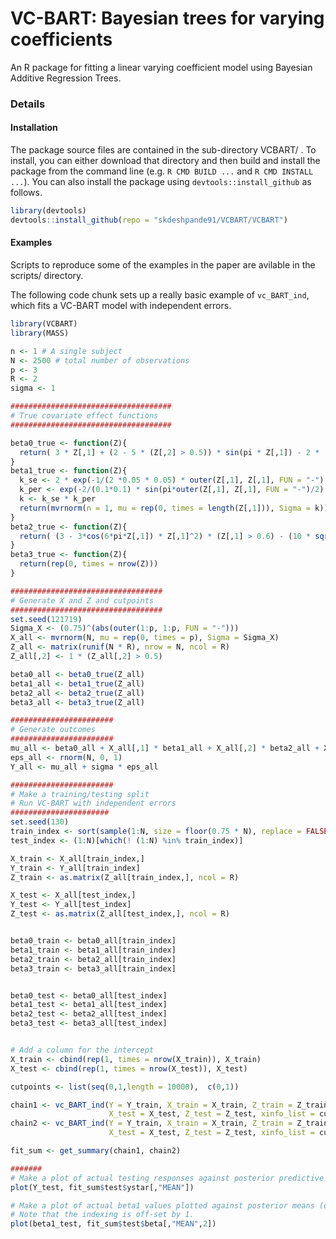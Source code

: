 # VC-BART: Bayesian trees for varying coefficients

An R package for fitting a linear varying coefficient model using Bayesian Additive Regression Trees.

### Details

#### Installation

The package source files are contained in the sub-directory VCBART/ .
To install, you can either download that directory and then build and install the package from the command line (e.g. `R CMD BUILD ...` and `R CMD INSTALL ...`).
You can also install the package using `devtools::install_github` as follows.

```r
library(devtools)
devtools::install_github(repo = "skdeshpande91/VCBART/VCBART")
```

#### Examples


Scripts to reproduce some of the examples in the paper are avilable in the scripts/ directory.

The following code chunk sets up a really basic example of `vc_BART_ind`, which fits a VC-BART model with independent errors.

```r
library(VCBART)
library(MASS)

n <- 1 # A single subject
N <- 2500 # total number of observations
p <- 3
R <- 2
sigma <- 1

####################################
# True covariate effect functions
####################################

beta0_true <- function(Z){
  return( 3 * Z[,1] + (2 - 5 * (Z[,2] > 0.5)) * sin(pi * Z[,1]) - 2 * (Z[,2] > 0.5))
}
beta1_true <- function(Z){
  k_se <- 2 * exp(-1/(2 *0.05 * 0.05) * outer(Z[,1], Z[,1], FUN = "-") * outer(Z[,1], Z[,1], FUN = "-"))
  k_per <- exp(-2/(0.1*0.1) * sin(pi*outer(Z[,1], Z[,1], FUN = "-")/2) * sin(pi*outer(Z[,1], Z[,1], FUN = "-")/2))
  k <- k_se * k_per
  return(mvrnorm(n = 1, mu = rep(0, times = length(Z[,1])), Sigma = k))
}
beta2_true <- function(Z){
  return( (3 - 3*cos(6*pi*Z[,1]) * Z[,1]^2) * (Z[,1] > 0.6) - (10 * sqrt(Z[,1])) * (Z[,1] < 0.25) )
}
beta3_true <- function(Z){
  return(rep(0, times = nrow(Z)))
}

##################################
# Generate X and Z and cutpoints
##################################
set.seed(121719)
Sigma_X <- (0.75)^(abs(outer(1:p, 1:p, FUN = "-")))
X_all <- mvrnorm(N, mu = rep(0, times = p), Sigma = Sigma_X)
Z_all <- matrix(runif(N * R), nrow = N, ncol = R)
Z_all[,2] <- 1 * (Z_all[,2] > 0.5)

beta0_all <- beta0_true(Z_all)
beta1_all <- beta1_true(Z_all)
beta2_all <- beta2_true(Z_all)
beta3_all <- beta3_true(Z_all)

#######################
# Generate outcomes
#######################
mu_all <- beta0_all + X_all[,1] * beta1_all + X_all[,2] * beta2_all + X_all[,3] * beta3_all
eps_all <- rnorm(N, 0, 1)
Y_all <- mu_all + sigma * eps_all

#######################
# Make a training/testing split
# Run VC-BART with independent errors
######################
set.seed(130)
train_index <- sort(sample(1:N, size = floor(0.75 * N), replace = FALSE))
test_index <- (1:N)[which(! (1:N) %in% train_index)]

X_train <- X_all[train_index,]
Y_train <- Y_all[train_index]
Z_train <- as.matrix(Z_all[train_index,], ncol = R)

X_test <- X_all[test_index,]
Y_test <- Y_all[test_index]
Z_test <- as.matrix(Z_all[test_index,], ncol = R)


beta0_train <- beta0_all[train_index]
beta1_train <- beta1_all[train_index]
beta2_train <- beta2_all[train_index]
beta3_train <- beta3_all[train_index]


beta0_test <- beta0_all[test_index]
beta1_test <- beta1_all[test_index]
beta2_test <- beta2_all[test_index]
beta3_test <- beta3_all[test_index]


# Add a column for the intercept
X_train <- cbind(rep(1, times = nrow(X_train)), X_train)
X_test <- cbind(rep(1, times = nrow(X_test)), X_test)

cutpoints <- list(seq(0,1,length = 10000),  c(0,1))

chain1 <- vc_BART_ind(Y = Y_train, X_train = X_train, Z_train = Z_train,
                      X_test = X_test, Z_test = Z_test, xinfo_list = cutpoints, verbose = TRUE, print_every = 50)
chain2 <- vc_BART_ind(Y = Y_train, X_train = X_train, Z_train = Z_train,
                      X_test = X_test, Z_test = Z_test, xinfo_list = cutpoints, verbose = TRUE, print_every = 50)

fit_sum <- get_summary(chain1, chain2)

#######
# Make a plot of actual testing responses against posterior predictive mean
plot(Y_test, fit_sum$test$ystar[,"MEAN"])

# Make a plot of actual beta1 values plotted against posterior means (on testing data)
# Note that the indexing is off-set by 1.
plot(beta1_test, fit_sum$test$beta[,"MEAN",2])
```




